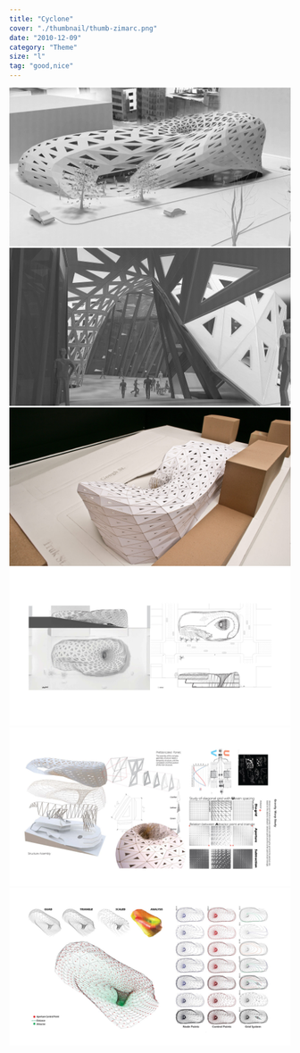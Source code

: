 ```yaml
---
title: "Cyclone"
cover: "./thumbnail/thumb-zimarc.png"
date: "2010-12-09"
category: "Theme"
size: "l"
tag: "good,nice"
---
```




<img src="./img/cyclone-zimarc-exploratorium-01.jpg">
<img src="./img/cyclone-zimarc-exploratorium-02.jpg">
<img src="./img/cyclone-zimarc-exploratorium-03.jpg">
<img src="./img/cyclone-zimarc-exploratorium-04.jpg">
<img src="./img/cyclone-zimarc-exploratorium-05.jpg">
<img src="./img/cyclone-zimarc-exploratorium-06.jpg">

